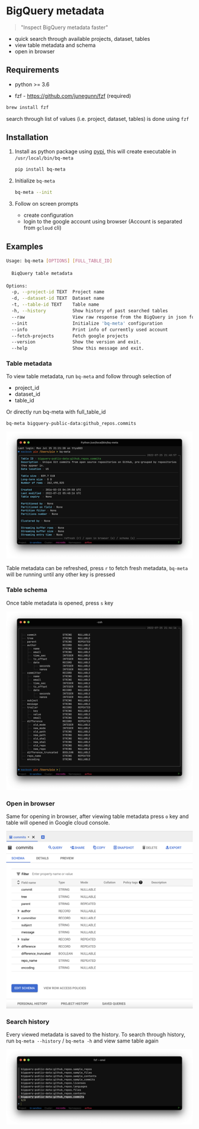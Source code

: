 # BigQuery metadata

> "Inspect BigQuery metadata faster"

- quick search through available projects, dataset, tables
- view table metadata and schema
- open in browser

## Requirements

- python >= 3.6

- fzf - https://github.com/junegunn/fzf (required)

```bash
brew install fzf
```

search through list of values (i.e. project, dataset, tables) is done using `fzf`

## Installation

1. Install as python package using [pypi](https://pypi.org/project/bq-meta/), this will create executable in `/usr/local/bin/bq-meta`

    ```bash
    pip install bq-meta
    ```

2. Initialize `bq-meta`

    ```bash
    bq-meta --init
    ```

3. Follow on screen prompts

    - create configuration
    - login to the google account using browser (Account is separated from `gcloud` cli)

## Examples

```bash
Usage: bq-meta [OPTIONS] [FULL_TABLE_ID]

  BiqQuery table metadata

Options:
  -p, --project-id TEXT  Project name
  -d, --dataset-id TEXT  Dataset name
  -t, --table-id TEXT    Table name
  -h, --history          Show history of past searched tables
  --raw                  View raw response from the BigQuery in json format
  --init                 Initialize 'bq-meta' configuration
  --info                 Print info of currently used account
  --fetch-projects       Fetch google projects
  --version              Show the version and exit.
  --help                 Show this message and exit.
```

### Table metadata

To view table metadata, run `bq-meta` and follow through selection of

- project_id
- dataset_id
- table_id

Or directly run bq-meta with full_table_id

```bash
bq-meta bigquery-public-data:github_repos.commits
```

![metadata](https://github.com/martintupy/bq-meta/raw/main/docs/metadata.png)

Table metadata can be refreshed, press `r` to fetch fresh metadata, `bq-meta` will be running until any other key is pressed

### Table schema

Once table metadata is opened, press `s` key

![schema](https://github.com/martintupy/bq-meta/raw/main/docs/schema.png)

### Open in browser

Same for opening in browser, after viewing table metadata press `o` key and table will opened in Google cloud console.

![browser](https://raw.githubusercontent.com/martintupy/bq-meta/main/docs/browser.png)

### Search history

Every viewed metadata is saved to the history. To search through history, run `bq-meta --history` / `bq-meta -h` and view same table again

![history](https://github.com/martintupy/bq-meta/raw/main/docs/history.png)